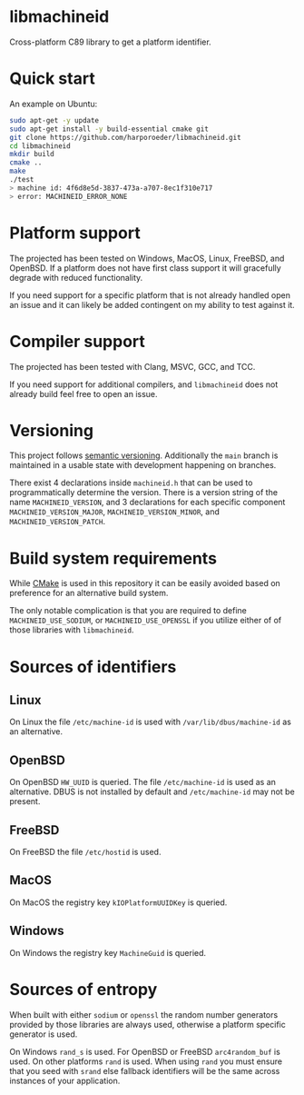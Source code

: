 # libmachineid

Cross-platform C89 library to get a platform identifier.

# Quick start

An example on Ubuntu:

```bash
sudo apt-get -y update
sudo apt-get install -y build-essential cmake git
git clone https://github.com/harporoeder/libmachineid.git
cd libmachineid
mkdir build
cmake ..
make
./test
> machine id: 4f6d8e5d-3837-473a-a707-8ec1f310e717
> error: MACHINEID_ERROR_NONE
```

# Platform support

The projected has been tested on Windows, MacOS, Linux, FreeBSD, and OpenBSD.
If a platform does not have first class support it will gracefully degrade with
reduced functionality.

If you need support for a specific platform that is not already handled open
an issue and it can likely be added contingent on my ability to test against it.

# Compiler support

The projected has been tested with Clang, MSVC, GCC, and TCC.

If you need support for additional compilers, and `libmachineid` does not
already build feel free to open an issue.

# Versioning

This project follows [semantic versioning](https://semver.org/). Additionally
the `main` branch is maintained in a usable state with development happening
on branches.

There exist 4 declarations inside `machineid.h` that can be used to
programmatically determine the version. There is a version string of the name
`MACHINEID_VERSION`, and 3 declarations for each specific component
`MACHINEID_VERSION_MAJOR`, `MACHINEID_VERSION_MINOR`,
and `MACHINEID_VERSION_PATCH`.

# Build system requirements

While [CMake](https://cmake.org/) is used in this repository it can be easily
avoided based on preference for an alternative build system.

The only notable complication is that you are required to define
`MACHINEID_USE_SODIUM`, or `MACHINEID_USE_OPENSSL` if you utilize either of
of those libraries with `libmachineid`.

# Sources of identifiers

## Linux

On Linux the file `/etc/machine-id` is used with `/var/lib/dbus/machine-id`
as an alternative.

## OpenBSD

On OpenBSD `HW_UUID` is queried. The file `/etc/machine-id` is used as an
alternative. DBUS is not installed by default and `/etc/machine-id` may not
be present.

## FreeBSD

On FreeBSD the file `/etc/hostid` is used.

## MacOS

On MacOS the registry key `kIOPlatformUUIDKey` is queried.

## Windows

On Windows the registry key `MachineGuid` is queried.

# Sources of entropy

When built with either `sodium` or `openssl` the random number generators
provided by those libraries are always used, otherwise a platform specific
generator is used.

On Windows `rand_s` is used. For OpenBSD or FreeBSD `arc4random_buf` is used.
On other platforms `rand` is used. When using `rand` you must ensure that you
seed with `srand` else fallback identifiers will be the same across
instances of your application.